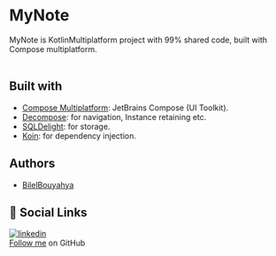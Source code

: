 # MyNote

MyNote is KotlinMultiplatform project with 99% shared code, built with Compose multiplatform. 
<br>
<br>

## Built with

- [Compose Multiplatform](https://github.com/JetBrains/compose-multiplatform): JetBrains Compose (UI Toolkit).
- [Decompose](https://github.com/arkivanov/Decompose): for navigation, Instance retaining etc.
- [SQLDelight](https://github.com/cashapp/sqldelight): for storage.
- [Koin](https://github.com/InsertKoinIO/koin): for dependency injection.

## Authors

- [BilelBouyahya](https://github.com/Bouyahyaa)

## 🔗 Social Links
[![linkedin](https://img.shields.io/badge/linkedin-0A66C2?style=for-the-badge&logo=linkedin&logoColor=white)](https://www.linkedin.com/in/bilel-bouyahya/) 
<br>
[Follow me](https://github.com/Bouyahyaa) on GitHub